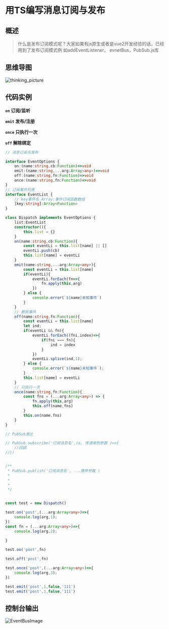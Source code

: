 # 用TS编写消息订阅与发布

## 概述

> 什么是发布订阅模式呢？大家如果有js原生或者是vue2开发经验的话，已经用到了发布订阅模式例
> 如addEventListener， evnetBus，PubSub.js库

## 思维导图

![thinking_picture](https://gcore.jsdelivr.net/gh/engravesunny/CDN/image/thinking_picture.webp)

## 代码实例

**`on` 订阅/监听**

**`emit` 发布/注册**

**`once` 只执行一次**

**`off` 解除绑定**

```ts
// 消息订阅与发布

interface EventOptions {
    on:(name:string,cb:Function)=>void
    emit:(name:string,...arg:Array<any>)=>void
    off:(name:string,fn:Function)=>void
    once:(name:string,fn:Function)=>void
}
// 订阅事件列表
interface EventList {
    // key事件名 Array:事件订阅函数数组
    [key:string]:Array<Function>
}

class Dispatch implements EventOptions {
    list:EventList
    constructor(){
        this.list = {}
    }
    on(name:string,cb:Function){
        const eventLi = this.list[name] || []
        eventLi.push(cb)
        this.list[name] = eventLi
    }
    emit(name:string,...arg:Array<any>){
        const eventLi = this.list[name]
        if(eventLi){
            eventLi.forEach(fn=>{
                fn.apply(this,arg)
            })
        } else {
            console.error(`${name}未知事件`)
        }
    }
    // 删除事件
    off(name:string,fn:Function){
        const eventLi = this.list[name]
        let ind;
        if(eventLi && fn){
            eventLi.forEach((fni,index)=>{
                if(fni === fn){
                    ind = index
                }
            })
            eventLi.splice(ind,1);
        } else {
            console.error(`${name}未知事件`);
        }
        this.list[name] = eventLi
    }
    // 只执行一次
    once(name:string,fn:Function){
        const fns = (...arg:Array<any>) => {
            fn.apply(this,arg)
            this.off(name,fns)
        }
        this.on(name,fns)
    }
}

// PubSub类比

// PubSub.subscribe('订阅消息名',(a, 传递来的参数 )=>{
    //回调
//})


/**
 * PubSub.publish('订阅消息名', ...携带参数 )
 * 
 * 
 * 
 */


const test = new Dispatch()

test.on('post',(...arg:Array<any>)=>{
    console.log(arg,1);
})
const fn = (...arg:Array<any>)=>{
    console.log(arg,2);
    
}

test.on('post',fn)

test.off('post',fn)

test.once('post',(...arg:Array<any>)=>{
    console.log(arg,3);
})

test.emit('post',1,false,'111')
test.emit('post',1,false,'111')
```

## 控制台输出

![EventBusImage](https://gcore.jsdelivr.net/gh/engravesunny/CDN/image/EventBusImage.webp)
